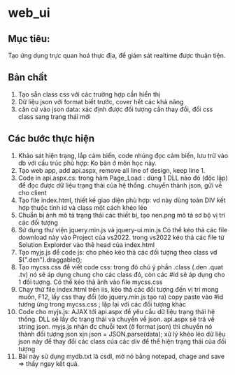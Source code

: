 # web_ui

## Mục tiêu:

Tạo ứng dụng trực quan hoá thực địa, để giám sát realtime được thuận tiện.

## Bản chất

1. Tạo sẵn class css với các trường hợp cần hiển thị
2. Dữ liệu json với format biết trước, cover hết các khả năng
3. căn cứ vào json data: xác định được đối tượng cần thay đổi, đổi css class sang trạng thái mới

## Các bước thực hiện

1. Khảo sát hiện trạng, lắp cảm biến, code nhúng đọc cảm biến, lưu trữ vào db với cấu trúc phù hợp: Ko bàn ở môn học này.
2. Tạo web app, add api.aspx, remove all line of design, keep line 1.
3. Code in api.aspx.cs: trong hàm Page_Load : dùng 1 DLL nào đó (độc lập) để đọc được dữ liệu trạng thái của hệ thống. chuyển thành json, gửi về cho client
4. Tạo file index.html, thiết kế giao diện phù hợp: vd này dùng toàn DIV kết hợp thuộc tính id và class một cách khéo léo
5. Chuẩn bị ảnh mô tả trạng thái các thiết bị, tạo nen.png mô tả sơ bộ vị trí các đối tượng
6. Sử dụng thư viện jquery.min.js và jquery-ui.min.js Có thể  kéo thả các file download này vào Project của vs2022. trong vs2022 kéo thả các file từ Solution Explorder vào thẻ head của index.html
7. Tạo myjs.js để code js: cho phéo kéo thả các đối tượng theo class  vd $(".den").draggable();
8. Tạo mycss.css để viết code css: trong đó chú ý phần .class (.den  .quat .tv) nó sẽ áp dụng chung cho các class đó, còn các #id sẽ áp dụng cho 1 đối tượng. Có thể kéo thả ảnh vào file mycss.css
9. Chạy thử file index.html trên iis, kéo thả các đối tượng đến vị trí mong muốn, F12, lấy css thay đổi (do jquery.min.js tạo ra) copy paste vào #id tương ứng trong mycss.css ; lặp lại với các đối tượng khác
10. Code cho myjs.js: AJAX tới api.aspx để yêu cầu dữ liệu trạng thái hệ thống. DLL sẽ lấy đc trạng thái và chuyển về json. api.aspx sẽ trả về string json. myjs.js nhận đc chuỗi text (ở format json) thì chuyển nó thành đối tượng json xịn json = JSON.parse(data); xử lý khéo léo dữ liệu json này để thay đổi các class của các div để thể hiện trạng thái của đối tượng
11. Bài này sử dụng mydb.txt là csdl, mở nó bằng notepad, chage and save => thấy ngay kết quả.
